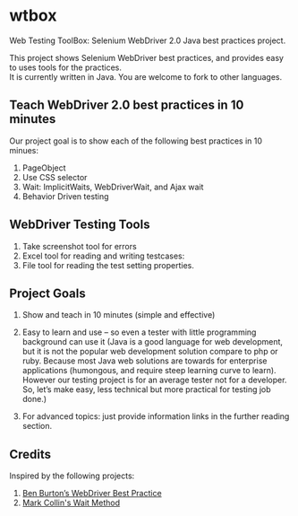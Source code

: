 wtbox
=====

Web Testing ToolBox: Selenium WebDriver 2.0 Java best practices project. 

This project shows Selenium WebDriver best practices, and provides easy to uses tools for the practices.  
It is currently written in Java.  You are welcome to fork to other languages.  




Teach WebDriver 2.0 best practices in 10 minutes
------------------------------------------------

Our project goal is to show each of the following best practices in 10 minues:  
 
1.	PageObject
2.	Use CSS selector
3.	Wait: ImplicitWaits, WebDriverWait, and Ajax wait
4.	Behavior Driven testing






WebDriver Testing Tools
------------------------
 
1.	Take screenshot tool for errors 
2.	Excel tool for reading and writing testcases: 
3.	File tool for reading the test setting properties. 



Project Goals
-------------

1.	Show and teach in 10 minutes (simple and effective)
2.	Easy to learn and use – so even a tester with little programming background can use it
	(Java is a good language for web development, but it is not the popular web development solution compare to php or ruby.  Because most Java web solutions are towards for enterprise applications (humongous, and require steep learning curve to learn).   
         However our testing project is for an average tester not for a developer.  So, let’s make easy, less technical but more practical for testing job done.)   

3.	For advanced topics: just provide information links in the further reading section. 




Credits
-------
Inspired by the following projects: 
1.	[Ben Burton’s WebDriver Best Practice](https://github.com/benburton/presentations)
2.	[Mark Collin's Wait Method](https://groups.google.com/forum/?fromgroups#!topic/webdriver/V9KqskkHmIs%5B1-25%5D)

